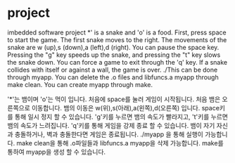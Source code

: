 # project
imbedded software project
*' is a snake and 'o' is a food.
First, press space to start the game.
The first snake moves to the right.
The movements of the snake are w (up),s (down),a (left),d (right).
You can pause the space key.
Pressing the "g" key speeds up the snake, and pressing the "t" key slows the snake down.
You can force a game to exit through the 'q' key.
If a snake collides with itself or against a wall, the game is over.
./This can be done through myapp.
You can delete the .o files and libfuncs.a myapp through make clean.
You can create myapp through make.


'*'는 뱀이며 'o'는 먹이 입니다.
처음에 space를 눌러 게임이 시작됩니다.
처음 뱀은 오른쪽으로 이동합니다.
뱀의 이동은 w(위),s(아래),a(왼쪽),d(오른쪽) 입니다.
space키를 통해 일시 정지 할 수 있습니다.
'g'키를 누르면 뱀의 속도가 빨라지고, 't'키를 누르면 뱀의 속도가 느려집니다.
'q'키를 통해 게임을 강제 종료 할 수 있습니다.
뱀이 자기 자신과 충돌하거나, 벽과 충돌한다면 게임은 종료됩니다.
./myapp 을 통해 실행이 가능합니다.
make clean을 통해 .o파일들과 libfuncs.a myapp을 삭제 가능합니다.
make를 통하여 myapp을 생성 할 수 있습니다.
